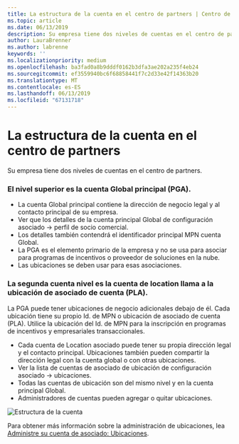 ```yaml
---
title: La estructura de la cuenta en el centro de partners | Centro de partners
ms.topic: article
ms.date: 06/13/2019
description: Su empresa tiene dos niveles de cuentas en el centro de partners.
author: LauraBrenner
ms.author: labrenne
keywords: ''
ms.localizationpriority: medium
ms.openlocfilehash: ba3fad0a8b9dddf0162b3dfa3ae202a235f4eb24
ms.sourcegitcommit: ef3559940bc6f68858441f7c2d33e42f14363b20
ms.translationtype: MT
ms.contentlocale: es-ES
ms.lasthandoff: 06/13/2019
ms.locfileid: "67131718"
---
```

# <a name="the-account-structure-in-partner-center"></a>La estructura de la cuenta en el centro de partners

Su empresa tiene dos niveles de cuentas en el centro de partners. 

### <a name="the-top-level-is-the-primary-global-account-pga"></a>El nivel superior es la cuenta Global principal (PGA).

- La cuenta Global principal contiene la dirección de negocio legal y al contacto principal de su empresa. 
- Ver que los detalles de la cuenta principal Global de configuración asociado -> perfil de socio comercial.
- Los detalles también contendrá el identificador principal MPN cuenta Global. 
- La PGA es el elemento primario de la empresa y no se usa para asociar para programas de incentivos o proveedor de soluciones en la nube. 
- Las ubicaciones se deben usar para esas asociaciones.

### <a name="the-second-level-account-is-the-location-account-called-partner-location-account-pla"></a>La segunda cuenta nivel es la cuenta de location llama a la ubicación de asociado de cuenta (PLA).

La PGA puede tener ubicaciones de negocio adicionales debajo de él. Cada ubicación tiene su propio Id. de MPN o ubicación de asociado de cuenta (PLA). Utilice la ubicación del Id. de MPN para la inscripción en programas de incentivos y empresariales transaccionales.

- Cada cuenta de Location asociado puede tener su propia dirección legal y el contacto principal. Ubicaciones también pueden compartir la dirección legal con la cuenta global o con otras ubicaciones.
- Ver la lista de cuentas de asociado de ubicación de configuración asociado -> ubicaciones.
- Todas las cuentas de ubicación son del mismo nivel y en la cuenta principal Global.
- Administradores de cuentas pueden agregar o quitar ubicaciones.

![Estructura de la cuenta](images/accountstructure.png)

Para obtener más información sobre la administración de ubicaciones, lea [Administre su cuenta de asociado: Ubicaciones](manage-locations.md). 




















